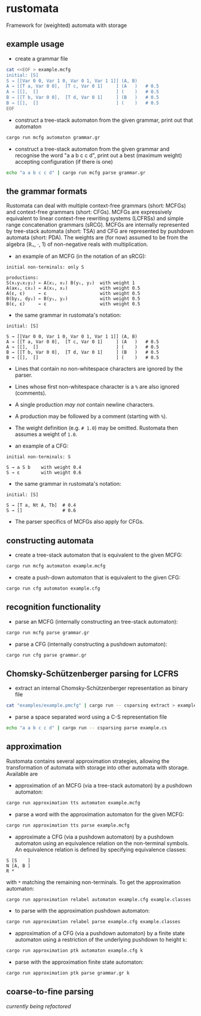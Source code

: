 # rustomata

Framework for (weighted) automata with storage


## example usage

* create a grammar file
```bash
cat <<EOF > example.mcfg
initial: [S]
S → [[Var 0 0, Var 1 0, Var 0 1, Var 1 1]] (A, B)
A → [[T a, Var 0 0],  [T c, Var 0 1]     ] (A   )   # 0.5
A → [[],  []                             ] (    )   # 0.5
B → [[T b, Var 0 0],  [T d, Var 0 1]     ] (B   )   # 0.5
B → [[],  []                             ] (    )   # 0.5
EOF
```

* construct a tree-stack automaton from the given grammar, print out that automaton
```bash
cargo run mcfg automaton grammar.gr
```

* construct a tree-stack automaton from the given grammar and recognise the word "a a b c c d", print out a best (maximum weight) accepting configuration (if there is one)
```bash
echo "a a b c c d" | cargo run mcfg parse grammar.gr
```


## the grammar formats

Rustomata can deal with multiple context-free grammars (short: MCFGs) and context-free grammars (short: CFGs).
MCFGs are expressively equivalent to linear context-free rewriting systems (LCFRSs) and simple range concatenation grammars (sRCG).
MCFGs are internally represented by tree-stack automata (short: TSA) and CFG are represented by pushdown automata (short: PDA).
The weights are (for now) assumed to be from the algebra (ℝ₊, ⋅, 1) of non-negative reals with multiplication.

* an example of an MCFG (in the notation of an sRCG):
```
initial non-terminals: only S

productions:
S(x₁y₁x₂y₂) ← A(x₁, x₂) B(y₁, y₂)  with weight 1
A(ax₁, cx₂) ← A(x₁, x₂)            with weight 0.5
A(ε, ε)     ← ε                    with weight 0.5
B(by₁, dy₂) ← B(y₁, y₂)            with weight 0.5
B(ε, ε)     ← ε                    with weight 0.5
```

* the same grammar in rustomata's notation:
```
initial: [S]

S → [[Var 0 0, Var 1 0, Var 0 1, Var 1 1]] (A, B)
A → [[T a, Var 0 0],  [T c, Var 0 1]     ] (A   )   # 0.5
A → [[],  []                             ] (    )   # 0.5
B → [[T b, Var 0 0],  [T d, Var 0 1]     ] (B   )   # 0.5
B → [[],  []                             ] (    )   # 0.5
```

* Lines that contain no non-whitespace characters are ignored by the parser.

* Lines whose first non-whitespace character is a `%` are also ignored (comments).

* A single production *may not* contain newline characters.

* A production may be followed by a comment (starting with `%`).

* The weight definition (e.g. `# 1.0`) may be omitted.  Rustomata then assumes a weight of `1.0`.

* an example of a CFG:
```
initial non-terminals: S

S → a S b    with weight 0.4
S → ε        with weight 0.6

```

* the same grammar in rustomata's notation:
```
initial: [S]

S → [T a, Nt A, Tb]  # 0.4
S → []               # 0.6
```

* The parser specifics of MCFGs also apply for CFGs.


## constructing automata

* create a tree-stack automaton that is equivalent to the given MCFG:
```bash
cargo run mcfg automaton example.mcfg
```

* create a push-down automaton that is equivalent to the given CFG:
```bash
cargo run cfg automaton example.cfg
```


## recognition functionality

* parse an MCFG (internally constructing an tree-stack automaton):
```bash
cargo run mcfg parse grammar.gr
```

* parse a CFG (internally constructing a pushdown automaton):
```bash
cargo run cfg parse grammar.gr
```

## Chomsky-Schützenberger parsing for LCFRS

* extract an internal Chomsky-Schützenberger representation as binary file
```bash
cat "examples/example.pmcfg" | cargo run -- csparsing extract > example.cs
```

* parse a space separated word using a C-S representation file
```bash
echo "a a b c c d" | cargo run -- csparsing parse example.cs
```

## approximation

Rustomata contains several approximation strategies, allowing the transformation of automata with storage into other automata with storage. Available are

* approximation of an MCFG (via a tree-stack automaton) by a pushdown automaton:
```bash
cargo run approximation tts automaton example.mcfg
```

* parse a word with the approximation automaton for the given MCFG:
```bash
cargo run approximation tts parse example.mcfg
```

* approximate a CFG (via a pushdown automaton) by a pushdown automaton using an equivalence relation on the non-terminal symbols.  An equivalence relation is defined by specifying equivalence classes:
```
S [S    ]
N [A, B ]
R *
```
  with `*` matching the remaining non-terminals.
  To get the approximation automaton:
```bash
cargo run approximation relabel automaton example.cfg example.classes
```

* to parse with the approximation pushdown automaton:
```bash
cargo run approximation relabel parse example.cfg example.classes
```

* approximation of a CFG (via a pushdown automaton) by a finite state automaton using a restriction of the underlying pushdown to height `k`:
```bash
cargo run approximation ptk automaton example.cfg k
```

* parse with the approximation finite state automaton:
```bash
cargo run approximation ptk parse grammar.gr k
```


## coarse-to-fine parsing

*currently being refactored*
